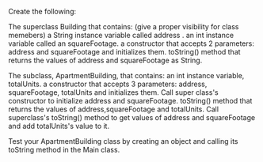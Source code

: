 Create the following:

The superclass Building that contains:
(give a proper visibility for class memebers)
a String instance variable called address . 
an int instance variable called an squareFootage. 
a constructor that accepts 2 parameters: address and squareFootage and initializes them.
toString() method that returns the values of address and squareFootage as String.



The subclass, ApartmentBuilding, that contains:
an int instance variable, totalUnits.
a constructor that accepts 3 parameters: address, squareFootage, totalUnits and initializes them. Call super class's constructor to initialize address and squareFootage.
toString() method that returns the values of address,squareFootage and totalUnits. Call superclass's toString() method to get values of address and squareFootage and add totalUnits's value to it.


Test your ApartmentBuilding class by creating an object and calling its toString method in the Main class.